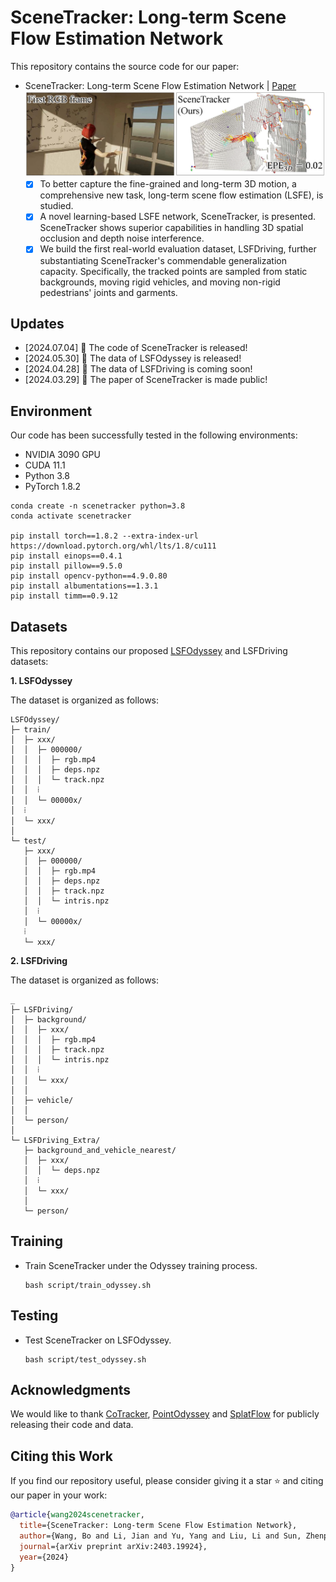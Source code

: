 # SceneTracker: Long-term Scene Flow Estimation Network
This repository contains the source code for our paper:
- SceneTracker: Long-term Scene Flow Estimation Network | [Paper](https://arxiv.org/pdf/2403.19924.pdf)
  ![](./asset/github-demo-2024_0516.jpg)
  - [x] To better capture the fine-grained and long-term 3D motion, a comprehensive new task, long-term scene flow estimation (LSFE), is studied.
  - [x] A novel learning-based LSFE network, SceneTracker, is presented. SceneTracker shows superior capabilities in handling 3D spatial occlusion and depth noise interference.
  - [x] We build the first real-world evaluation dataset, LSFDriving, further substantiating SceneTracker's commendable generalization capacity. Specifically, the tracked points are sampled from static backgrounds, moving rigid vehicles, and moving non-rigid pedestrians' joints and garments.  

## Updates
- [2024.07.04] 📣 The code of SceneTracker is released!
- [2024.05.30] 📣 The data of LSFOdyssey is released!
- [2024.04.28] 📣 The data of LSFDriving is coming soon!
- [2024.03.29] 📣 The paper of SceneTracker is made public!

## Environment

Our code has been successfully tested in the following environments:

* NVIDIA 3090 GPU
* CUDA 11.1
* Python 3.8
* PyTorch 1.8.2

```
conda create -n scenetracker python=3.8
conda activate scenetracker

pip install torch==1.8.2 --extra-index-url https://download.pytorch.org/whl/lts/1.8/cu111
pip install einops==0.4.1
pip install pillow==9.5.0
pip install opencv-python==4.9.0.80
pip install albumentations==1.3.1
pip install timm==0.9.12
```

## Datasets

This repository contains our proposed [LSFOdyssey](https://pan.baidu.com/s/1TP2b2TZ3tq5omnIZbUxa8w&pwd=u3xt) and LSFDriving datasets:
<!-- [LSFOdyssey](https://pan.baidu.com/s/1TP2b2TZ3tq5omnIZbUxa8w&pwd=u3xt) -->

**1. LSFOdyssey**

The dataset is organized as follows:

```text
LSFOdyssey/
├─ train/
│  ├─ xxx/
│  │  ├─ 000000/
│  │  │  ├─ rgb.mp4
│  │  │  ├─ deps.npz
│  │  │  └─ track.npz
│  │  ⁞
│  │  └─ 00000x/
│  ⁞
│  └─ xxx/
│
└─ test/
   ├─ xxx/
   │  ├─ 000000/
   │  │  ├─ rgb.mp4
   │  │  ├─ deps.npz
   │  │  ├─ track.npz
   │  │  └─ intris.npz
   │  ⁞
   │  └─ 00000x/
   ⁞
   └─ xxx/
```

**2. LSFDriving**

The dataset is organized as follows:

```text
_
├─ LSFDriving/
│  ├─ background/
│  │  ├─ xxx/
│  │  │  ├─ rgb.mp4
│  │  │  ├─ track.npz
│  │  │  └─ intris.npz
│  │  ⁞
│  │  └─ xxx/
│  │
│  ├─ vehicle/
│  │
│  └─ person/
│
└─ LSFDriving_Extra/
   ├─ background_and_vehicle_nearest/
   │  ├─ xxx/
   │  │  └─ deps.npz
   │  ⁞
   │  └─ xxx/
   │
   └─ person/
```

## Training

* Train SceneTracker under the Odyssey training process.
  ```Shell
  bash script/train_odyssey.sh
  ```
  
## Testing

* Test SceneTracker on LSFOdyssey.
  ```Shell
  bash script/test_odyssey.sh
  ```

## Acknowledgments
We would like to thank [CoTracker](https://github.com/facebookresearch/co-tracker), [PointOdyssey](https://github.com/y-zheng18/point_odyssey) and [SplatFlow](https://github.com/wwsource/SplatFlow) for publicly releasing their code and data.

## Citing this Work

If you find our repository useful, please consider giving it a star ⭐ and citing our paper in your work:

```bibtex
@article{wang2024scenetracker,
  title={SceneTracker: Long-term Scene Flow Estimation Network},
  author={Wang, Bo and Li, Jian and Yu, Yang and Liu, Li and Sun, Zhenping and Hu, Dewen},
  journal={arXiv preprint arXiv:2403.19924},
  year={2024}
}
```
